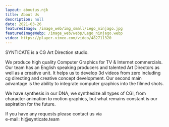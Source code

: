 ```yaml
---
layout: aboutus.njk
title: About Us
description: null
date: 2021-03-26
featuredImage: /image_web/img_small/Lego_ninjago.jpg
featuredImageWebp: /image_web/webp/Lego_ninjago.webp
video: https://player.vimeo.com/video/482711320
---
```

<p>SYNTICATE is a CG Art Direction studio.</p>
<p>We produce high quality Computer Graphics for TV & Internet commercials. Our team has an English speaking producers and talented Art Directors as well as a creative unit. It helps us to develop 3d videos from zero including cg directing and creative concept development.
    Our second main advantage is the ability to integrate computer graphics into the filmed shots.</p>

<p>We have synthesis in our DNA, we synthesize all types of CGI, from character animation to motion 	graphics, but what remains constant is our aspiration for the future.</p>

<p>If you have any requests please contact us via<br>
    e-mail: hi@synticate.team</p> 